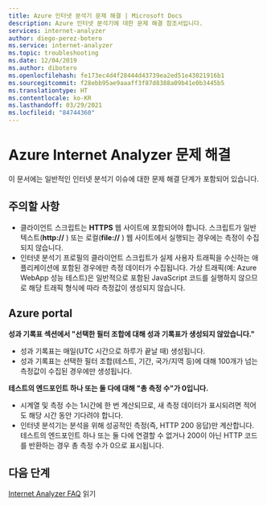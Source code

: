 ```yaml
---
title: Azure 인터넷 분석기 문제 해결 | Microsoft Docs
description: Azure 인터넷 분석기에 대한 문제 해결 참조서입니다.
services: internet-analyzer
author: diego-perez-botero
ms.service: internet-analyzer
ms.topic: troubleshooting
ms.date: 12/04/2019
ms.author: dibotero
ms.openlocfilehash: fe173ec4d4f28444d43739ea2ed51e43021916b1
ms.sourcegitcommit: f28ebb95ae9aaaff3f87d8388a09b41e0b3445b5
ms.translationtype: HT
ms.contentlocale: ko-KR
ms.lasthandoff: 03/29/2021
ms.locfileid: "84744360"
---
```

# <a name="azure-internet-analyzer-troubleshooting"></a>Azure Internet Analyzer 문제 해결

이 문서에는 일반적인 인터넷 분석기 이슈에 대한 문제 해결 단계가 포함되어 있습니다.

## <a name="things-to-keep-in-mind"></a>주의할 사항
- 클라이언트 스크립트는 **HTTPS** 웹 사이트에 포함되어야 합니다. 스크립트가 일반 텍스트(**http://** ) 또는 로컬(**file://** ) 웹 사이트에서 실행되는 경우에는 측정이 수집되지 않습니다.
- 인터넷 분석기 프로필의 클라이언트 스크립트가 실제 사용자 트래픽을 수신하는 애플리케이션에 포함된 경우에만 측정 데이터가 수집됩니다. 가상 트래픽(예: Azure WebApp 성능 테스트)은 일반적으로 포함된 JavaScript 코드를 실행하지 않으므로 해당 트래픽 형식에 따라 측정값이 생성되지 않습니다.

## <a name="azure-portal"></a>Azure portal
**성과 기록표 섹션에서 "선택한 필터 조합에 대해 성과 기록표가 생성되지 않았습니다."**
- 성과 기록표는 매일(UTC 시간으로 하루가 끝날 때) 생성됩니다.
- 성과 기록표는 선택한 필터 조합(테스트, 기간, 국가/지역 등)에 대해 100개가 넘는 측정값이 수집된 경우에만 생성됩니다.

**테스트의 엔드포인트 하나 또는 둘 다에 대해 "총 측정 수"가 0입니다.**
- 시계열 및 측정 수는 1시간에 한 번 계산되므로, 새 측정 데이터가 표시되려면 적어도 해당 시간 동안 기다려야 합니다.
- 인터넷 분석기는 분석을 위해 성공적인 측정(즉, HTTP 200 응답)만 계산합니다. 테스트의 엔드포인트 하나 또는 둘 다에 연결할 수 없거나 200이 아닌 HTTP 코드를 반환하는 경우 총 측정 수가 0으로 표시됩니다.

## <a name="next-steps"></a>다음 단계
[Internet Analyzer FAQ](internet-analyzer-faq.md) 읽기
